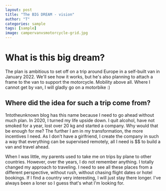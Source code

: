 ```yaml
---
layout: post
title: "The BIG DREAM - vision"
author: "T"
categories: sample
tags: [sample]
image: campervanvsmotorcycle-grid.jpg
---
```


# What is this big dream?

The plan is ambitious to set off on a trip around Europe in a self-built van in January 2022. We'll see how it works, but he's also planning to attach a frame to the van to support the motorcycle. Mobility above all. Where I cannot get by van, I will gladly go on a motorbike :)

## Where did the idea for such a trip come from?

1ntotheunknown blog has this name because I need to go ahead without much plan. In 2020, I turned my life upside down. I quit alcohol, have not smoked for a year, lost over 20 kg and started a company. Why would that be enough for me? The further I am in my transformation, the more incentives I need. As I don't have a girlfriend, I create the company in such a way that everything can be supervised remotely, all I need is $$ to build a van and travel ahead.

When I was little, my parents used to take me on trips by plane to other countries. However, over the years, I do not remember anything. I totally changed my approach to traveling. I need to see all these places from a different perspective, without rush, without chasing flight dates or hotel bookings. If I find a country very interesting, I will just stay there longer. I've always been a loner so I guess that's what I'm looking for.


